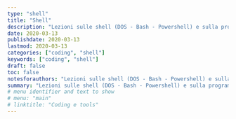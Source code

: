 ```yaml
---
type: "shell"
title: "Shell"
description: "Lezioni sulle shell (DOS - Bash - Powershell) e sulla programmazione di script"
date: 2020-03-13
publishdate: 2020-03-13
lastmod: 2020-03-13
categories: ["coding", "shell"]
keywords: ["coding", "shell"]
draft: false
toc: false
notesforauthors: "Lezioni sulle shell (DOS - Bash - Powershell) e sulla programmazione di script"
summary: "Lezioni sulle shell (DOS - Bash - Powershell) e sulla programmazione di script"
# menu identifier and text to show
# menu: "main"
# linktitle: "Coding e tools"
---
```

